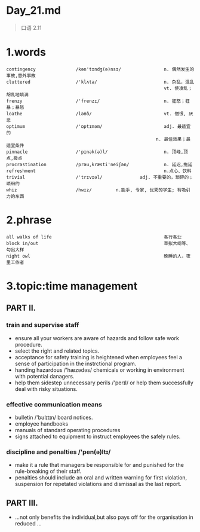 # Day_21.md
> 口语 2.11
# 1.words 
    contingency               /kən'tɪndʒ(ə)nsɪ/                n. 偶然发生的事故,意外事故
    cluttered                 /'klʌtə/                         n. 杂乱，混乱
                                                               vt. 使凌乱；胡乱地填满
    frenzy                    /'frenzɪ/                        n. 狂怒；狂暴；暴怒
    loathe                    /ləʊð/                           vt. 憎恨, 厌恶
    optimum                   /'ɒptɪməm/                       adj. 最适宜的
                                                            n. 最佳效果；最适宜条件
    pinnacle                  /'pɪnək(ə)l/                     n. 顶峰,顶点,极点
    procrastination           /prəu,kræsti'neiʃən/             n. 延迟,拖延
    refreshment                                                n.点心、饮料
    trivial                   /'trɪvɪəl/              adj. 不重要的，琐碎的；琐细的
    whiz                      /hwɪz/         n.能手, 专家, 优秀的学生; 有吸引力的东西

# 2.phrase
    all walks of life                                          各行各业
    block in/out                                               草拟大纲等、勾出大样
    night owl                                                  晚睡的人，夜里工作者
    

# 3.topic:time management
## PART II.
### train and supervise staff
- ensure all your workers are aware of hazards and follow safe work procedure.
- select the right and related topics.
- acceptance for safety training is heightened when employees feel a sense
of participation
in the instrctional
program. 
- handing hazardous /'hæzədəs/ chemicals or working in environment with
potential danagers.
- help them sidestep unnecessary perils /'perɪl/ or help them successfully
deal with risky situations.

### effective communication means
- bulletin /'bʊlɪtɪn/ board notices.
- employee handbooks
- manuals of standard operating procedures 
- signs attached to equipment to instruct employees the safely rules.

### discipline and penalties /'pen(ə)ltɪ/
- make it a rule that managers be responsible for and punished for the
rule-breaking of their staff.
- penalties should include an oral and written warning for first violation,
suspension for 
repetated violations
and dismissal as the 
last report.

## PART III.
- ...not only benefits the individual,but also pays off for the organisation
in reduced ...






